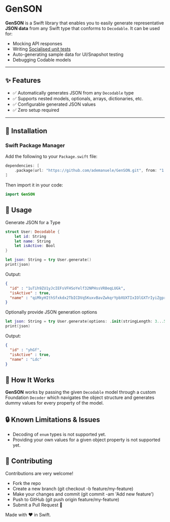 # GenSON

**GenSON** is a Swift library that enables you to easily generate representative **JSON data** from any Swift type that conforms to `Decodable`. It can be used for:

- Mocking API responses
- Writing [Socialised unit tests](https://martinfowler.com/bliki/UnitTest.html) 
- Auto-generating sample data for UI/Snapshot testing
- Debugging Codable models

---

## ✨ Features

- ✅ Automatically generates JSON from any `Decodable` type  
- ✅ Supports nested models, optionals, arrays, dictionaries, etc.
- ✅ Configurable generated JSON values
- ✅ Zero setup required

---

## 🔧 Installation

### Swift Package Manager

Add the following to your `Package.swift` file:

```swift
dependencies: [
    .package(url: "https://github.com/ademanuele/GenSON.git", from: "1.0.0")
]
```

Then import it in your code:

```swift
import GenSON
```

## 🚀 Usage

Generate JSON for a Type

```swift
struct User: Decodable {
    let id: String
    let name: String
    let isActive: Bool
}

let json: String = try User.generate()
print(json)
```

Output:

```json
{
  "id" : "1uTih9ZU1yJcIEFsVFHSoYelf32NPHssVR8eqLUGk",
  "isActive" : true,
  "name" : "qiMkyHIthSfxkdx2TbICDVq5KuxvBavZwkqrYpbXUXTIxIOlGXTrIyiZgpraF"
}
```

Optionally provide JSON generation options

```swift
let json: String = try User.generate(options: .init(stringLength: 3...5))
print(json)
```

Output:

```json
{
  "id" : "yhGf",
  "isActive" : true,
  "name" : "Ldc"
}
```

## 🧠 How It Works

**GenSON** works by passing the given `Decodable` model through a custom Foundation `Decoder` which navigates the object structure and generates dummy values for every property of the model.

## 🔒 Known Limitations & Issues

- Decoding of `enum` types is not supported yet.
- Providing your own values for a given object property is not supported yet.

## 🤝 Contributing

Contributions are very welcome!

- Fork the repo
- Create a new branch (git checkout -b feature/my-feature)
- Make your changes and commit (git commit -am 'Add new feature')
- Push to GitHub (git push origin feature/my-feature)
- Submit a Pull Request 🎉


Made with ❤️ in Swift.
